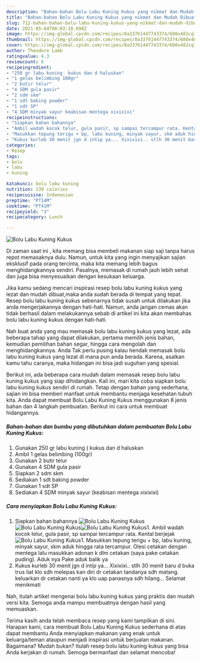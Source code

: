 ```yaml
---
description: "Bahan-bahan Bolu Labu Kuning Kukus yang nikmat dan Mudah Dibuat"
title: "Bahan-bahan Bolu Labu Kuning Kukus yang nikmat dan Mudah Dibuat"
slug: 712-bahan-bahan-bolu-labu-kuning-kukus-yang-nikmat-dan-mudah-dibuat
date: 2021-05-04T08:03:18.698Z
image: https://img-global.cpcdn.com/recipes/8a33761447743374/680x482cq70/bolu-labu-kuning-kukus-foto-resep-utama.jpg
thumbnail: https://img-global.cpcdn.com/recipes/8a33761447743374/680x482cq70/bolu-labu-kuning-kukus-foto-resep-utama.jpg
cover: https://img-global.cpcdn.com/recipes/8a33761447743374/680x482cq70/bolu-labu-kuning-kukus-foto-resep-utama.jpg
author: Theodore Lamb
ratingvalue: 4.3
reviewcount: 6
recipeingredient:
- "250 gr labu kuning  kukus dan d haluskan"
- "1 gelas belimbing 100gr"
- "2 butir telur"
- "4 SDM gula pasir"
- "2 sdm skm"
- "1 sdt baking powder"
- "1 sdt SP"
- "4 SDM minyak sayur keabisan mentega xixixixi"
recipeinstructions:
- "Siapkan bahan bahannya"
- "Ambil wadah kocok telur, gula pasir, sp sampai tercampur rata. Kental berjejak"
- "Masukkan tepung terigu + bp, labu kuning, minyak sayur, skm aduk hingga rata tercampur. Olesi cetakan dengan mentega lalu masukkan adonan k dlm cetakan (saya pake cetakan puding). Aduk nya Pake aduk balik ya"
- "Kukus kurleb 30 menit jgn d intip ya... Xixixixi.. stlh 30 menit baru d buka trus liat klo sdh melepas kan diri dr cetakan tandanya sdh matang. keluarkan dr cetakan nanti ya klo uap panasnya sdh hilang... Selamat menikmati"
categories:
- Resep
tags:
- bolu
- labu
- kuning

katakunci: bolu labu kuning 
nutrition: 139 calories
recipecuisine: Indonesian
preptime: "PT14M"
cooktime: "PT41M"
recipeyield: "3"
recipecategory: Lunch

---
```



![Bolu Labu Kuning Kukus](https://img-global.cpcdn.com/recipes/8a33761447743374/680x482cq70/bolu-labu-kuning-kukus-foto-resep-utama.jpg)

Di zaman  saat ini , kita memang bisa membeli makanan siap saji tanpa harus repot memasaknya dulu. Namun, untuk kita yang ingin menyajikan sajian eksklusif pada orang tercinta, maka kita memang lebih bagus menghidangkannya sendiri. Pasalnya, memasak di rumah jauh lebih sehat dan juga bisa menyesuaikan dengan kesukaan keluarga.

Jika kamu sedang mencari inspirasi resep bolu labu kuning kukus yang lezat dan mudah dibuat,maka anda sudah berada di tempat yang tepat. Resep bolu labu kuning kukus  sebenarnya tidak susah untuk dilakukan jika anda mengerjakannya dengan hati-hati. Namun, anda jangan cemas akan tidak berhasil dalam melakukannya 
sebab di artikel ini kita akan membahas bolu labu kuning kukus dengan hati-hati.  



Nah buat anda yang mau memasak bolu labu kuning kukus yang lezat, ada beberapa tahap yang dapat dilakukan, pertama memilih jenis bahan, kemudian pemilihan bahan segar, hingga cara mengolah dan menghidangkannya. Anda Tak perlu pusing kalau hendak memasak bolu labu kuning kukus yang lezat di mana pun anda berada. Karena, asalkan kamu  tahu caranya, maka hidangan ini bisa jadi suguhan yang spesial.

Berikut ini, ada beberapa cara mudah dalam memasak resep bolu labu kuning kukus yang siap dihidangkan. Kali ini, mari kita coba siapkan bolu labu kuning kukus sendiri di rumah. Tetap dengan bahan yang sederhana, sajian ini bisa memberi manfaat untuk membantu menjaga kesehatan tubuh kita. Anda dapat membuat Bolu Labu Kuning Kukus menggunakan 8 jenis bahan dan 4 langkah pembuatan. Berikut ini cara untuk membuat hidangannya.

<!--inarticleads1-->

##### Bahan-bahan dan bumbu yang dibutuhkan dalam pembuatan Bolu Labu Kuning Kukus:

1. Gunakan 250 gr labu kuning ( kukus dan d haluskan
1. Ambil 1 gelas belimbing (100gr)
1. Gunakan 2 butir telur
1. Gunakan 4 SDM gula pasir
1. Siapkan 2 sdm skm
1. Sediakan 1 sdt baking powder
1. Gunakan 1 sdt SP
1. Sediakan 4 SDM minyak sayur (keabisan mentega xixixixi)




<!--inarticleads2-->

##### Cara menyiapkan Bolu Labu Kuning Kukus:

1. Siapkan bahan bahannya
<img src="https://img-global.cpcdn.com/steps/4722a7d30dbe0223/160x128cq70/bolu-labu-kuning-kukus-langkah-memasak-1-foto.jpg" alt="Bolu Labu Kuning Kukus"><img src="https://img-global.cpcdn.com/steps/4117b0a74a1dec61/160x128cq70/bolu-labu-kuning-kukus-langkah-memasak-1-foto.jpg" alt="Bolu Labu Kuning Kukus"><img src="https://img-global.cpcdn.com/steps/7f21203923f861ba/160x128cq70/bolu-labu-kuning-kukus-langkah-memasak-1-foto.jpg" alt="Bolu Labu Kuning Kukus">1. Ambil wadah kocok telur, gula pasir, sp sampai tercampur rata. Kental berjejak
<img src="https://img-global.cpcdn.com/steps/f1c623419ed5c79d/160x128cq70/bolu-labu-kuning-kukus-langkah-memasak-2-foto.jpg" alt="Bolu Labu Kuning Kukus">1. Masukkan tepung terigu + bp, labu kuning, minyak sayur, skm aduk hingga rata tercampur. Olesi cetakan dengan mentega lalu masukkan adonan k dlm cetakan (saya pake cetakan puding). Aduk nya Pake aduk balik ya
1. Kukus kurleb 30 menit jgn d intip ya... Xixixixi.. stlh 30 menit baru d buka trus liat klo sdh melepas kan diri dr cetakan tandanya sdh matang. keluarkan dr cetakan nanti ya klo uap panasnya sdh hilang... Selamat menikmati




Nah, itulah artikel mengenai  bolu labu kuning kukus  yang praktis dan mudah versi kita. Semoga anda mampu membuatnya dengan hasil yang memuaskan. 

Terima kasih anda telah membaca resep yang kami tampilkan di sini. Harapan kami, cara membuat  Bolu Labu Kuning Kukus sederhana di atas dapat membantu Anda menyiapkan makanan yang enak untuk keluarga/teman ataupun menjadi inspirasi untuk berjualan makanan. Bagaimana? Mudah bukan? Itulah resep bolu labu kuning kukus yang bisa Anda kerjakan di rumah. Semoga bermanfaat dan selamat mencoba!

